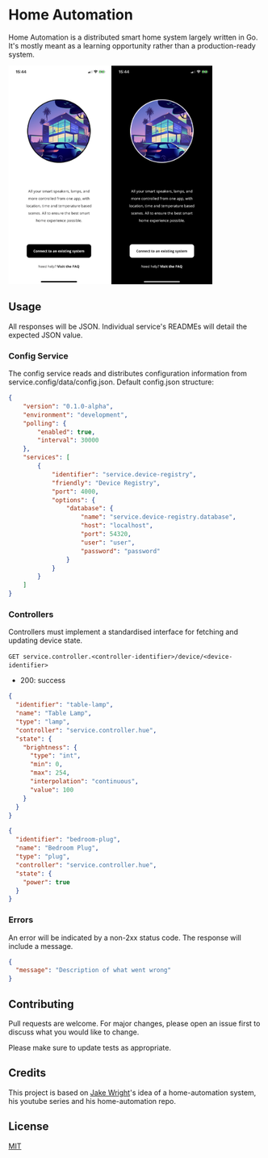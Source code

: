 # Home Automation

Home Automation is a distributed smart home system largely written in Go.
It's mostly meant as a learning opportunity rather than a production-ready system.

<img src=".github/screenshots/setup_light.png" width=200/> <img src=".github/screenshots/setup_dark.png" width=200/>
## Usage

All responses will be JSON. Individual service's READMEs will detail the expected JSON value.

### Config Service

The config service reads and distributes configuration information from service.config/data/config.json.
Default config.json structure:
```json
{
    "version": "0.1.0-alpha",
    "environment": "development",
    "polling": {
        "enabled": true,
        "interval": 30000
    },
    "services": [
        {
            "identifier": "service.device-registry",
            "friendly": "Device Registry",
            "port": 4000,
            "options": {
                "database": {
                    "name": "service.device-registry.database",
                    "host": "localhost",
                    "port": 54320,
                    "user": "user",
                    "password": "password"
                }
            }
        }
    ]
}
```

### Controllers

Controllers must implement a standardised interface for fetching and updating device state.

`GET service.controller.<controller-identifier>/device/<device-identifier>`

- 200: success

```json
{
  "identifier": "table-lamp",
  "name": "Table Lamp",
  "type": "lamp",
  "controller": "service.controller.hue",
  "state": {
    "brightness": {
      "type": "int",
      "min": 0,
      "max": 254,
      "interpolation": "continuous",
      "value": 100
    }
  }
}
```

```json
{
  "identifier": "bedroom-plug",
  "name": "Bedroom Plug",
  "type": "plug",
  "controller": "service.controller.hue",
  "state": {
    "power": true
  }
}
```

### Errors

An error will be indicated by a non-2xx status code. The response will include a message.

```json
{
  "message": "Description of what went wrong"
}
```

## Contributing
Pull requests are welcome. For major changes, please open an issue first to discuss what you would like to change.

Please make sure to update tests as appropriate.

## Credits
This project is based on [Jake Wright](https://github.com/jakewright)'s idea of a home-automation system, his youtube series and his home-automation repo.

## License
[MIT](https://choosealicense.com/licenses/mit/)
